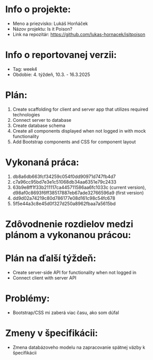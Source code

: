 # Info o projekte:
- Meno a priezvisko: Lukáš Horňáček
- Názov projektu: Is it Poison?
- Link na repozitár: https://github.com/lukas-hornacek/isitpoison

# Info o reportovanej verzii:  
- Tag: week4     
- Obdobie: 4. týždeň, 10.3. - 16.3.2025

# Plán:
1. Create scaffolding for client and server app that utilizes required technologies
2. Connect server to database
3. Create database schema
4. Create all components displayed when not logged in with mock functionality
5. Add Bootstrap components and CSS for component layout

# Vykonaná práca:
1. db8a6db663fcf34259c054f0dd90971d747fb4d7
2. c7a96cc95bd7e3e1c51068db34aa6351e79c2433
3. 63b9e8ff1f33b211117ca445711586aa6fc1033c (current version), d98af0c8693f6ff38517887eb67ade32766596a9 (first version)
4. dd9d02a74219c80d786177e08d161c98c54fc678
5. 5f5e44a3c8e45d0f327d250a8962fbaa7a5615bd

# Zdôvodnenie rozdielov medzi plánom a vykonanou prácou:

# Plán na ďalší týždeň:
- Create server-side API for functionality when not logged in
- Connect client with server API

# Problémy:
- Bootstrap/CSS mi zaberá viac času, ako som dúfal

# Zmeny v špecifikácii:
- Zmena databázoveho modelu na zapracovanie spätnej väzby k špecifikácii
